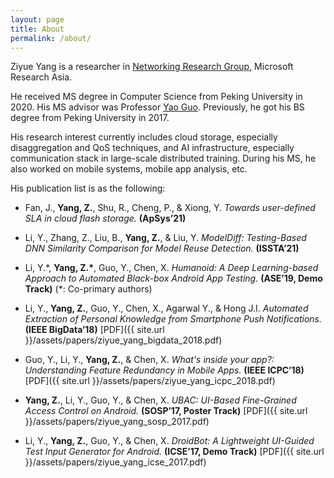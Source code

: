 ```yaml
---
layout: page
title: About
permalink: /about/
---
```


Ziyue Yang is a researcher in [Networking Research Group](https://www.microsoft.com/en-us/research/group/networking-research-group-2/), Microsoft Research Asia.

He received MS degree in Computer Science from Peking University in 2020. His MS advisor was Professor [Yao Guo](http://sei.pku.edu.cn/~yaoguo/). Previously, he got his BS degree from Peking University in 2017.

His research interest currently includes cloud storage, especially disaggregation and QoS techniques, and AI infrastructure, especially communication stack in large-scale distributed training. During his MS, he also worked on mobile systems, mobile app analysis, etc.

His publication list is as the following:

* Fan, J., __Yang, Z.__, Shu, R., Cheng, P., & Xiong, Y. _Towards user-defined SLA in cloud flash storage._ __(ApSys’21)__

* Li, Y., Zhang, Z., Liu, B., __Yang, Z.__, & Liu, Y. _ModelDiff: Testing-Based DNN Similarity Comparison for Model Reuse Detection._ __(ISSTA’21)__

* Li, Y.\*, __Yang, Z.\*__, Guo, Y., Chen, X. _Humanoid: A Deep Learning-based Approach to Automated Black-box Android App Testing._ __(ASE’19, Demo Track)__ (*: Co-primary authors)

* Li, Y., __Yang, Z.__, Guo, Y., Chen, X., Agarwal Y., & Hong J.I. _Automated Extraction of Personal Knowledge from Smartphone Push Notifications._ __(IEEE BigData’18)__ [PDF]({{ site.url }}/assets/papers/ziyue_yang_bigdata_2018.pdf)

* Guo, Y., Li, Y., __Yang, Z.__, & Chen, X. _What's inside your app?: Understanding Feature Redundancy in Mobile Apps._ __(IEEE ICPC’18)__ [PDF]({{ site.url }}/assets/papers/ziyue_yang_icpc_2018.pdf)

* __Yang, Z.__, Li, Y., Guo, Y., & Chen, X. _UBAC: UI-Based Fine-Grained Access Control on Android._ __(SOSP’17, Poster Track)__ [PDF]({{ site.url }}/assets/papers/ziyue_yang_sosp_2017.pdf)

* Li, Y., __Yang, Z.__, Guo, Y., & Chen, X. _DroidBot: A Lightweight UI-Guided Test Input Generator for Android._ __(ICSE’17, Demo Track)__ [PDF]({{ site.url }}/assets/papers/ziyue_yang_icse_2017.pdf)


